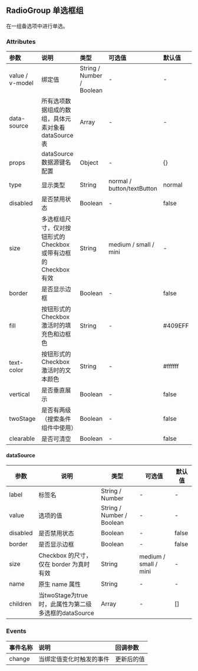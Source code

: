## RadioGroup 单选框组

在一组备选项中进行单选。



### Attributes

| 参数            | 说明                                                         | 类型                      | 可选值                     | 默认值  |
| :-------------- | :----------------------------------------------------------- | :------------------------ | :------------------------- | :------ |
| value / v-model | 绑定值                                                       | String / Number / Boolean | -                          | -       |
| data-source     | 所有选项数据组成的数组，具体元素对象看dataSource表           | Array                     | -                          | -       |
| props           | dataSource数据源键名配置                                     | Object                    | -                          | {}      |
| type            | 显示类型                                                     | String                    | normal / button/textButton | normal  |
| disabled        | 是否禁用状态                                                 | Boolean                   | -                          | false   |
| size            | 多选框组尺寸，仅对按钮形式的 Checkbox 或带有边框的 Checkbox 有效 | String                    | medium / small / mini      | -       |
| border          | 是否显示边框                                                 | Boolean                   | -                          | false   |
| fill            | 按钮形式的 Checkbox 激活时的填充色和边框色                   | String                    | -                          | #409EFF |
| text-color      | 按钮形式的 Checkbox 激活时的文本颜色                         | String                    | -                          | #ffffff |
| vertical        | 是否垂直展示                                                 | Boolean                   | -                          | false   |
| twoStage        | 是否有两级（搜索条件组件中使用）                             | Boolean                   | -                          | false   |
| clearable       | 是否可清空                                                   | Boolean                   | -                          | false   |

#### dataSource

| 参数     | 说明                                                 | 类型                      | 可选值                | 默认值 |
| -------- | ---------------------------------------------------- | ------------------------- | --------------------- | ------ |
| label    | 标签名                                               | String / Number           | -                     | -      |
| value    | 选项的值                                             | String / Number / Boolean | -                     | -      |
| disabled | 是否禁用状态                                         | Boolean                   | -                     | false  |
| border   | 是否显示边框                                         | Boolean                   | -                     | false  |
| size     | Checkbox 的尺寸，仅在 border 为真时有效              | String                    | medium / small / mini | -      |
| name     | 原生 name 属性                                       | String                    | -                     | -      |
| children | 当twoStage为true时，此属性为第二级多选框的dataSource | Array                     | -                     | []     |



### Events

| 事件名称 | 说明                     | 回调参数   |
| :------- | :----------------------- | :--------- |
| change   | 当绑定值变化时触发的事件 | 更新后的值 |